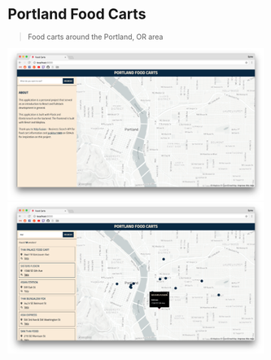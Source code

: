 Portland Food Carts
===
> Food carts around the Portland, OR area

![carts-app](screenshots/intro.png?raw=true)
![carts-app](screenshots/screenshot.png?raw=true)
